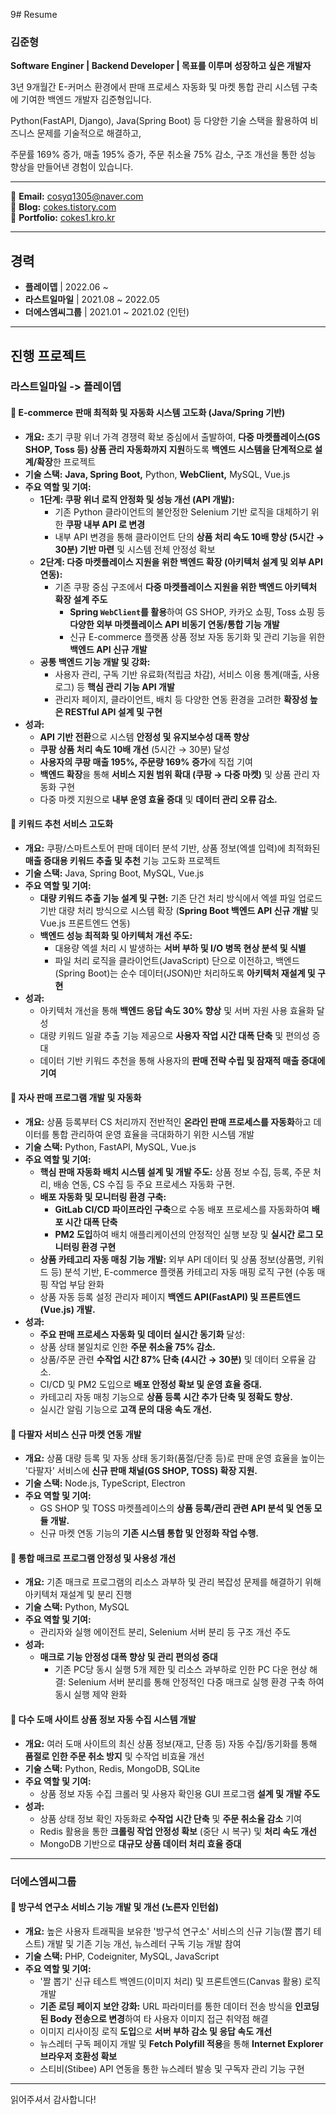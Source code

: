 9# Resume

### 김준형
**Software Enginer | Backend Developer | 목표를 이루며 성장하고 싶은 개발자**

3년 9개월간 E-커머스 환경에서 판매 프로세스 자동화 및 마켓 통합 관리 시스템 구축에 기여한 백엔드 개발자 김준형입니다.

Python(FastAPI, Django), Java(Spring Boot) 등 다양한 기술 스택을 활용하여 비즈니스 문제를 기술적으로 해결하고, 

주문률 169% 증가, 매출 195% 증가, 주문 취소율 75% 감소, 구조 개선을 통한 성능 향상을 만들어낸 경험이 있습니다.


---

📧 **Email:** cosyq1305@naver.com  
📖 **Blog:** [cokes.tistory.com](https://cokes.tistory.com)  
📖 **Portfolio:** [cokes1.kro.kr](https://cokes1.kro.kr/portfolio)

---

## 경력

- **플레이뎁** | 2022.06 ~ 
- **라스트일마일** | 2021.08 ~ 2022.05
- **더에스엠씨그룹** | 2021.01 ~ 2021.02 (인턴)
---

## 진행 프로젝트

### 라스트일마일 -> 플레이뎁

#### 📌 E-commerce 판매 최적화 및 자동화 시스템 고도화 (Java/Spring 기반)
- **개요:** 초기 쿠팡 위너 가격 경쟁력 확보 중심에서 출발하여, **다중 마켓플레이스(GS SHOP, Toss 등) 상품 관리 자동화까지 지원**하도록 **백엔드 시스템을 단계적으로 설계/확장**한 프로젝트
- **기술 스택:** **Java, Spring Boot,** Python, **WebClient,** MySQL, Vue.js
- **주요 역할 및 기여:**
  - **1단계: 쿠팡 위너 로직 안정화 및 성능 개선 (API 개발):**
    - 기존 Python 클라이언트의 불안정한 Selenium 기반 로직을 대체하기 위한 **쿠팡 내부 API 로 변경**
    - 내부 API 변경을 통해 클라이언트 단의 **상품 처리 속도 10배 향상 (5시간 → 30분) 기반 마련** 및 시스템 전체 안정성 확보
  - **2단계: 다중 마켓플레이스 지원을 위한 백엔드 확장 (아키텍처 설계 및 외부 API 연동):**
    - 기존 쿠팡 중심 구조에서 **다중 마켓플레이스 지원을 위한 백엔드 아키텍처 확장 설계 주도**
      - **Spring `WebClient`를 활용**하여 GS SHOP, 카카오 쇼핑, Toss 쇼핑 등 **다양한 외부 마켓플레이스 API 비동기 연동/통합 기능 개발**
      - 신규 E-commerce 플랫폼 상품 정보 자동 동기화 및 관리 기능을 위한 **백엔드 API 신규 개발**
  - **공통 백엔드 기능 개발 및 강화:**
    - 사용자 관리, 구독 기반 유료화(적립금 차감), 서비스 이용 통계(매출, 사용로그) 등 **핵심 관리 기능 API 개발**
    - 관리자 페이지, 클라이언트, 배치 등 다양한 연동 환경을 고려한 **확장성 높은 RESTful API 설계 및 구현**
- **성과:**
  - **API 기반 전환**으로 시스템 **안정성 및 유지보수성 대폭 향상**
  - **쿠팡 상품 처리 속도 10배 개선** (5시간 → 30분) 달성
  - **사용자의 쿠팡 매출 195%, 주문량 169% 증가**에 직접 기여
  - **백엔드 확장**을 통해 **서비스 지원 범위 확대 (쿠팡 → 다중 마켓)** 및 상품 관리 자동화 구현
  - 다중 마켓 지원으로 **내부 운영 효율 증대** 및 **데이터 관리 오류 감소.**


#### 📌 키워드 추천 서비스 고도화
- **개요:** 쿠팡/스마트스토어 판매 데이터 분석 기반, 상품 정보(엑셀 입력)에 최적화된 **매출 증대용 키워드 추출 및 추천** 기능 고도화 프로젝트
- **기술 스택:** Java, Spring Boot, MySQL, Vue.js
- **주요 역할 및 기여:**
  - **대량 키워드 추출 기능 설계 및 구현:** 기존 단건 처리 방식에서 엑셀 파일 업로드 기반 대량 처리 방식으로 시스템 확장 (**Spring Boot 백엔드 API 신규 개발** 및 Vue.js 프론트엔드 연동)
  - **백엔드 성능 최적화 및 아키텍처 개선 주도:**
    - 대용량 엑셀 처리 시 발생하는 **서버 부하 및 I/O 병목 현상 분석 및 식별**
    - 파일 처리 로직을 클라이언트(JavaScript) 단으로 이전하고, 백엔드(Spring Boot)는 순수 데이터(JSON)만 처리하도록 **아키텍처 재설계 및 구현**
- **성과:**
  - 아키텍처 개선을 통해 **백엔드 응답 속도 30% 향상** 및 서버 자원 사용 효율화 달성
  - 대량 키워드 일괄 추출 기능 제공으로 **사용자 작업 시간 대폭 단축** 및 편의성 증대
  - 데이터 기반 키워드 추천을 통해 사용자의 **판매 전략 수립 및 잠재적 매출 증대에 기여**


#### 📌 자사 판매 프로그램 개발 및 자동화
- **개요:** 상품 등록부터 CS 처리까지 전반적인 **온라인 판매 프로세스를 자동화**하고 데이터를 통합 관리하여 운영 효율을 극대화하기 위한 시스템 개발
- **기술 스택:** Python, FastAPI, MySQL, Vue.js
- **주요 역할 및 기여:**
  - **핵심 판매 자동화 배치 시스템 설계 및 개발 주도:** 상품 정보 수집, 등록, 주문 처리, 배송 연동, CS 수집 등 주요 프로세스 자동화 구현.
  - **배포 자동화 및 모니터링 환경 구축:**
    - **GitLab CI/CD 파이프라인 구축**으로 수동 배포 프로세스를 자동화하여 **배포 시간 대폭 단축**
    - **PM2 도입**하여 배치 애플리케이션의 안정적인 실행 보장 및 **실시간 로그 모니터링 환경 구현**
  - **상품 카테고리 자동 매칭 기능 개발:** 외부 API 데이터 및 상품 정보(상품명, 키워드 등) 분석 기반, E-commerce 플랫폼 카테고리 자동 매핑 로직 구현 (수동 매핑 작업 부담 완화
  - 상품 자동 등록 설정 관리자 페이지 **백엔드 API(FastAPI) 및 프론트엔드(Vue.js) 개발.**
- **성과:**
   - **주요 판매 프로세스 자동화 및 데이터 실시간 동기화** 달성:
    - 상품 상태 불일치로 인한 **주문 취소율 75% 감소.**
    - 상품/주문 관련 **수작업 시간 87% 단축 (4시간 → 30분)** 및 데이터 오류율 감소.
  - CI/CD 및 PM2 도입으로 **배포 안정성 확보 및 운영 효율 증대.**
  - 카테고리 자동 매칭 기능으로 **상품 등록 시간 추가 단축 및 정확도 향상.**
  - 실시간 알림 기능으로 **고객 문의 대응 속도 개선.**


#### 📌 다팔자 서비스 신규 마켓 연동 개발
- **개요:** 상품 대량 등록 및 자동 상태 동기화(품절/단종 등)로 판매 운영 효율을 높이는 '다팔자' 서비스에 **신규 판매 채널(GS SHOP, TOSS) 확장 지원.**
- **기술 스택:** Node.js, TypeScript, Electron
- **주요 역할 및 기여:**
  - GS SHOP 및 TOSS 마켓플레이스의 **상품 등록/관리 관련 API 분석 및 연동 모듈 개발.**
  - 신규 마켓 연동 기능의 **기존 시스템 통합 및 안정화 작업 수행.**


#### 📌 통합 매크로 프로그램 안정성 및 사용성 개선
- **개요:** 기존 매크로 프로그램의 리소스 과부하 및 관리 복잡성 문제를 해결하기 위해 아키텍처 재설계 및 분리 진행
- **기술 스택:** Python, MySQL
- **주요 역할 및 기여:**
  - 관리자와 실행 에이전트 분리, Selenium 서버 분리 등 구조 개선 주도
- **성과:**
  - **매크로 기능 안정성 대폭 향상 및 관리 편의성 증대**
      - 기존 PC당 동시 실행 5개 제한 및 리소스 과부하로 인한 PC 다운 현상 해결: Selenium 서버 분리를 통해 안정적인 다중 매크로 실행 환경 구축 하여 동시 실행 제약 완화


#### 📌 다수 도매 사이트 상품 정보 자동 수집 시스템 개발
- **개요:** 여러 도매 사이트의 최신 상품 정보(재고, 단종 등) 자동 수집/동기화를 통해 **품절로 인한 주문 취소 방지** 및 수작업 비효율 개선
- **기술 스택:** Python, Redis, MongoDB, SQLite
- **주요 역할 및 기여:**
  - 상품 정보 자동 수집 크롤러 및 사용자 확인용 GUI 프로그램 **설계 및 개발 주도**
- **성과:**
  - 상품 상태 정보 확인 자동화로 **수작업 시간 단축** 및 **주문 취소율 감소** 기여
  - Redis 활용을 통한 **크롤링 작업 안정성 확보** (중단 시 복구) 및 **처리 속도 개선**
  - MongoDB 기반으로 **대규모 상품 데이터 처리 효율 증대**
    
---

### 더에스엠씨그룹

#### 📌 방구석 연구소 서비스 기능 개발 및 개선 (노른자 인턴쉽)
- **개요:** 높은 사용자 트래픽을 보유한 '방구석 연구소' 서비스의 신규 기능(짤 뽑기 테스트) 개발 및 기존 기능 개선, 뉴스레터 구독 기능 개발 참여 
- **기술 스택:** PHP, Codeigniter, MySQL, JavaScript
- **주요 역할 및 기여:**
  - '짤 뽑기' 신규 테스트 백엔드(이미지 처리) 및 프론트엔드(Canvas 활용) 로직 개발
  - **기존 로딩 페이지 보안 강화:** URL 파라미터를 통한 데이터 전송 방식을 **인코딩된 Body 전송으로 변경**하여 타 사용자 이미지 접근 취약점 해결
  - 이미지 리사이징 로직 **도입**으로 **서버 부하 감소 및 응답 속도 개선**
  - 뉴스레터 구독 페이지 개발 및 **Fetch Polyfill 적용**을 통해 **Internet Explorer 브라우저 호환성 확보**
  - 스티비(Stibee) API 연동을 통한 뉴스레터 발송 및 구독자 관리 기능 구현

---
읽어주셔서 감사합니다!

